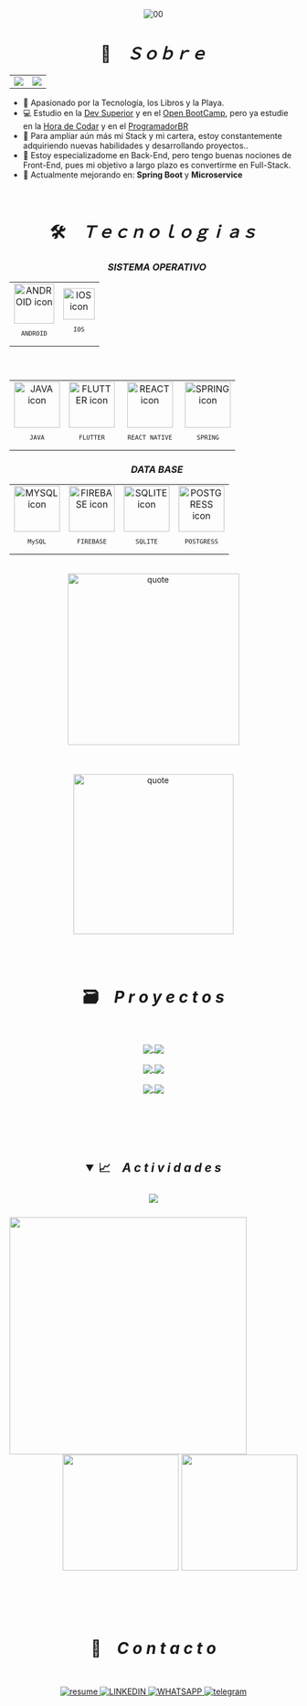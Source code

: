 
<div align="center">

![00](https://user-images.githubusercontent.com/106397008/197808990-e1ae92ce-afbb-4a5c-907d-0ad0ba0b83d1.jpg)

</div>

<h1 align="center">📇 &ensp; <i>Ｓｏｂｒｅ</i></h1>
<table align="center">
  <tr>
    <td>
        <a href="README.md"> <img src="https://user-images.githubusercontent.com/106397008/200058386-41defb17-cce8-4249-a68d-0ddbfe972f8b.png"> </a>
    </td>
    <td>
      <a href="readme-es.md"> <img src="https://user-images.githubusercontent.com/106397008/200058926-6cd79c94-37d0-4626-8270-0672f428c49e.png"> </a>
    </td>
  </tr>
</table>

<ul align="left">
    <li>🤩️ Apasionado por la Tecnología, los Libros y la Playa.</li>
    <li>💻 Estudio en la <a href="https://devsuperior.com.br/cursos" target="_blank">Dev Superior</a> y en el <a href="https://open-bootcamp.com" target="_blank">Open BootCamp<a/>, pero ya estudie en la <a href="https://www.horadecodar.com.br/comunidade-hora-de-codar/" target="_blank">Hora de Codar</a> y en el <a href="https://programadorbr.com" target="_blank">ProgramadorBR</a>
    <li>🔭 Para ampliar aún más mi Stack y mi cartera, estoy constantemente adquiriendo nuevas habilidades y desarrollando proyectos..</li>
    <li>🔮 Estoy especializadome en Back-End, pero tengo buenas nociones de Front-End, pues mi objetivo a largo plazo es convertirme en Full-Stack.</li>
    <li>🚀 Actualmente mejorando en: <b>Spring Boot </b> y <b>Microservice</b> </li>
</ul>
<br>

<h1 align="center">🛠️ &ensp; <i>Ｔｅｃｎｏｌｏｇｉａｓ</i></h1>
  <div align="center">    
  <h3 align="center"> &ensp; <i> SISTEMA OPERATIVO </i></h3>
  <table align="center">
  <tr>
    <td align="center">
            <img src="https://cdn.jsdelivr.net/gh/devicons/devicon/icons/android/android-original.svg" width="70px" alt="ANDROID icon"/>
        <sub>
            <pre>ANDROID</pre>
        </sub>
      </td>
    <td align="center">
         <img src="https://user-images.githubusercontent.com/106397008/216715256-b1e33fa3-1ca4-47e2-b1fc-34f802fa4c90.SVG" width="55px" alt="IOS icon"/>
        <sub>
            <pre>IOS</pre>
        </sub>
      </td>
    <!-- 
    <td align="center">
        <img src="https://skillicons.dev/icons?i=js" width="70px" alt="JAVA SCRIPT icon"/>
        <sub>
            <pre>JAVA SCRIPT </pre>
        </sub>
      </td>
    -->
   </tr>
    </table>
    <h3 align="center"> &ensp; <i> </i></h3>
    <table align="center">
      <tr>
        <td align="center">
        <img src="https://skillicons.dev/icons?i=java" width="80px" alt="JAVA icon" background="white" />
        <sub>
            <pre> JAVA </pre>
        </sub>
      </td>
        <td align="center">
        <img src="https://skillicons.dev/icons?i=flutter" width="80px" alt="FLUTTER icon" />
        <sub>
            <pre> FLUTTER </pre>
        </sub>
      </td>
        <td align="center">
            <img src="https://skillicons.dev/icons?i=react" width="80px" alt="REACT icon" />
            <sub>
                <pre> REACT NATIVE </pre>
            </sub>
        </td>
        <td align="center">
            <img src="https://skillicons.dev/icons?i=spring" width="80px" alt="SPRING icon" />
            <sub>
                <pre> SPRING </pre>
            </sub>
        </td>
      </tr>
    </table>
    <h3 align="center"> &ensp; <i>DATA BASE</i></h3>
    <table align="center" >
      <tr>
        <td align="center">
            <img src="https://skillicons.dev/icons?i=mysql" width="80px" alt="MYSQL icon" />
            <sub>
                <pre> MySQL </pre>
            </sub>
        </td>
        <td align="center">
            <img src="https://skillicons.dev/icons?i=firebase" width="80px" alt="FIREBASE icon" />
            <sub>
                <pre> FIREBASE </pre>
            </sub>
        </td>
        <td align="center">
            <img src="https://skillicons.dev/icons?i=sqlite" width="80px" alt="SQLITE icon" />
            <sub>
                <pre> SQLITE </pre>
            </sub>
        </td>
        <td align="center">
            <img src="https://skillicons.dev/icons?i=postgres" width="80px" alt="POSTGRESS icon" />
            <sub>
                <pre> POSTGRESS </pre>
            </sub>
        </td>
      </tr>
    </table>
      </div>
      <br>
      
   <div align="center">
    <img align="center" width="300px" alt="quote" src="https://user-images.githubusercontent.com/106397008/206876189-e0da8e18-0868-49c2-ad17-b14176ad72f9.jpg"/>   
  <div>
  <br><br><br>

  <div align="center">
    <img align="center" width="280px" alt="quote" src="https://quotes-github-readme.vercel.app/api?type=vertical&theme=tokyonight"/>   
  <div>
  <br><br><br>
    
<h1 align="center">🗃️ &ensp; <i>P r o y e c t o s</i></h1>
    <br><br>
    <div align="center">
      <a href="https://github.com/9reis/Pjt-Microservice" target="_blank">
        <img align="center" src="https://github-readme-stats.vercel.app/api/pin/?username=9reis&repo=pjt-microservice&theme=aura_dark&hide_border=true">
      </a>
      <a href="https://github.com/9reis/PDV-PontoDeVenda" target="_blank">
        <img align="center" src="https://github-readme-stats.vercel.app/api/pin/?username=9reis&repo=pdv-pontodevenda&theme=aura_dark&hide_border=true">
      </a>
      <br><br>
      <a href="https://github.com/9reis/CryptoAPI" target="_blank">
        <img align="center" src="https://github-readme-stats.vercel.app/api/pin/?username=9reis&repo=cryptoapi&theme=aura_dark&hide_border=true">
      </a>
      <a href="https://github.com/9reis/Rest-API" target="_blank">
        <img align="center" src="https://github-readme-stats.vercel.app/api/pin/?username=9reis&repo=rest-api&theme=aura_dark&hide_border=true">
      </a>
      <br><br>
      <a href="https://github.com/9reis/Lugares-Favoritos" target="_blank">
        <img align="center" src="https://github-readme-stats.vercel.app/api/pin/?username=9reis&repo=lugares-favoritos&theme=aura_dark&hide_border=true">
      </a>
      <a href="https://github.com/9reis/Barbearia" target="_blank">
        <img align="center" src="https://github-readme-stats.vercel.app/api/pin/?username=9reis&repo=barbearia&theme=aura_dark&hide_border=true">
      </a>
      <br><br>
  </div>
<br><br><br><br>

<h2 align="center">
<details open>
<summary>📈 &ensp; <i>A c t i v i d a d e s </i></summary>
<br>
<img align="center" src="https://github-readme-activity-graph.cyclic.app/graph?username=9reis&theme=tokyo-night&hide_border=true">
<br><br>
<img align="left" height="415px" src="https://github-readme-stats.vercel.app/api/top-langs/?username=9reis&langs_count=8&theme=tokyonight&hide_border=true">
<div align="right">
<img height="203px" src="https://github-readme-stats.vercel.app/api?username=9reis&show_icons=true&custom_title=9Reis%20Github%20Stats&theme=tokyonight&hide_border=true">
<img height="203px" src="https://github-readme-streak-stats.herokuapp.com/?user=9reis&theme=tokyonight&hide_border=true">
</div>
</details>
<br><br><br>
  
 ## <h1 align="center">📩 &ensp; <i>C o n t a c t o </i></h1>
  <br>
<p align="center">
  <a href="https://www.canva.com/design/DAFIjz6q9ng/EZi4cKak37uGvdmP-aUFpw/view?utm_content=DAFIjz6q9ng&utm_campaign=designshare&utm_medium=link2&utm_source=sharebutton">
    <img src="https://img.shields.io/badge/Currículo-4285F4?style=for-the-badge&amp;logo=read-the-docs&amp;logoColor=white" alt="resume">
  </a>
  <!--
  <a href="mailto:lucasreis_cod@hotmail.com" alt="Gmail" target="_blank">
    <img src="https://img.shields.io/badge/Gmail-D14836?style=for-the-badge&logo=gmail&logoColor=white" alt="GMAIL">
  </a>
  --> 
  <a href="https://www.linkedin.com/in/lucas-reis-b67558162/" alt="Linkedin" target="_blank">
    <img src="https://img.shields.io/badge/LinkedIn-0077B5?style=for-the-badge&logo=linkedin&logoColor=white" alt="LINKEDIN">
  </a>
  
  <a href="https://wa.me/5571988078287" alt="WhatsApp" target="_blank">
    <img src="https://img.shields.io/badge/WhatsApp-25D366?style=for-the-badge&logo=whatsapp&logoColor=white" alt="WHATSAPP">
  </a>
  
  <a href="https://t.me/ReisLucas9" alt="Telegram" target="_blank">
    <img src="https://img.shields.io/badge/Telegram-2CA5E0?style=for-the-badge&logo=telegram&logoColor=white" alt="telegram">
  </a>
</p> 
<br><br>




